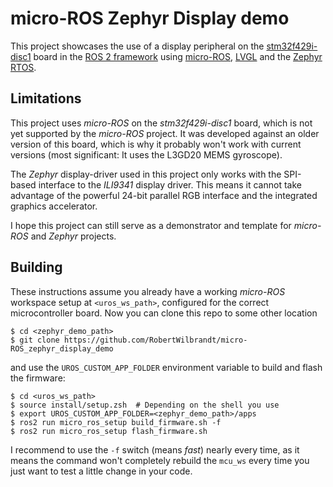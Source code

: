 # micro-ROS Zephyr Display demo

This project showcases the use of a display peripheral on the [stm32f429i-disc1](https://www.st.com/en/evaluation-tools/32f429idiscovery.html) board in the [ROS 2 framework](https://index.ros.org/doc/ros2/) using [micro-ROS](https://micro-ros.github.io/), [LVGL](https://lvgl.io/) and the [Zephyr RTOS](https://zephyrproject.org/).

## Limitations

This project uses *micro-ROS* on the *stm32f429i-disc1* board, which is not yet supported by the *micro-ROS* project.
It was developed against an older version of this board, which is why it probably won't work with current versions (most significant: It uses the L3GD20 MEMS gyroscope).

The *Zephyr* display-driver used in this project only works with the SPI-based interface to the *ILI9341* display driver. This means it cannot take advantage of the powerful 24-bit parallel RGB interface and the integrated graphics accelerator.

I hope this project can still serve as a demonstrator and template for *micro-ROS* and *Zephyr* projects.

## Building

These instructions assume you already have a working *micro-ROS* workspace setup at ```<uros_ws_path>```, configured for the correct microcontroller board.
Now you can clone this repo to some other location

```console
$ cd <zephyr_demo_path>
$ git clone https://github.com/RobertWilbrandt/micro-ROS_zephyr_display_demo
```

and use the ```UROS_CUSTOM_APP_FOLDER``` environment variable to build and flash the firmware:

```console
$ cd <uros_ws_path>
$ source install/setup.zsh  # Depending on the shell you use
$ export UROS_CUSTOM_APP_FOLDER=<zephyr_demo_path>/apps
$ ros2 run micro_ros_setup build_firmware.sh -f
$ ros2 run micro_ros_setup flash_firmware.sh
```

I recommend to use the ```-f``` switch (means *fast*) nearly every time, as it means the command won't completely rebuild the ```mcu_ws``` every time you just want to test a little change in your code.
